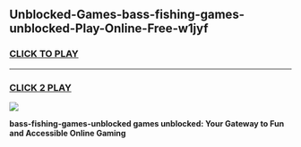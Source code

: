 
## Unblocked-Games-bass-fishing-games-unblocked-Play-Online-Free-w1jyf
<h3>
<a href="https://premium76.site?title=bass-fishing-games-unblocked&ref=26A">CLICK TO PLAY</a></h3>
<hr>

<h3>
<a href="https://premium76.site?title=bass-fishing-games-unblocked&ref=26A">CLICK 2 PLAY</a>
  
</h3>

<a href="https://premium76.site?title=bass-fishing-games-unblocked&ref=26A"><img src="https://clearcache.store/games.png"></a>


**bass-fishing-games-unblocked games unblocked: Your Gateway to Fun and Accessible Online Gaming**
